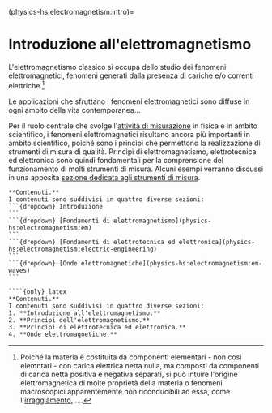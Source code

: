(physics-hs:electromagnetism:intro)=
# Introduzione all'elettromagnetismo

L'elettromagnetismo classico si occupa dello studio dei fenomeni elettromagnetici, fenomeni generati dalla presenza di cariche e/o correnti elettriche.[^atomic-theory]

Le applicazioni che sfruttano i fenomeni elettromagnetici sono diffuse in ogni ambito della vita contemporanea...

Per il ruolo centrale che svolge l'[attività di misurazione](physics-hs:intro:measurements) in fisica e in ambito scientifico, i fenomeni elettromagnetici risultano ancora più importanti in ambito scientifico, poiché sono i princìpi che permettono la realizzazione di strumenti di misura di qualità. Princìpi di elettromagnetismo, elettrotecnica ed elettronica sono quindi fondamentali per la comprensione del funzionamento di molti strumenti di misura. Alcuni esempi verranno discussi in una apposita [sezione dedicata agli strumenti di misura](instrumentation:intro).

[^atomic-theory]: Poiché la materia è costituita da componenti elementari - non così elemntari - con carica elettrica netta nulla, ma composti da componenti di carica netta positiva e negativa separati, si può intuire l'origine elettromagnetica di molte proprietà della materia o fenomeni macroscopici apparentemente non riconducibili ad essa, come l'[irraggiamento](physics-hs:thermodynamics:heat-transmission:radiation), ....

````{only} html
**Contenuti.**
I contenuti sono suddivisi in quattro diverse sezioni:
```{dropdown} Introduzione
```
```{dropdown} [Fondamenti di elettromagnetismo](physics-hs:electromagnetism:em)
```
```{dropdown} [Fondamenti di elettrotecnica ed elettronica](physics-hs:electromagnetism:electric-engineering)
```
```{dropdown} [Onde elettromagnetiche](physics-hs:electromagnetism:em-waves)
```

````{only} latex
**Contenuti.**
I contenuti sono suddivisi in quattro diverse sezioni:
1. **Introduzione all'elettromagnetismo.**
2. **Principi dell'elettromagnetismo.** 
3. **Principi di elettrotecnica ed elettronica.** 
4. **Onde elettromagnetiche.**
````

